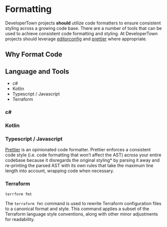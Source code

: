# Formatting

DeveloperTown projects **should** utilize code formatters to ensure consistent styling across a growing code base. There are a number of tools that can be used to achieve consistent code formatting and styling. At DeveloperTown projects should leverage [editorconfig](https://editorconfig.org/) and [prettier](https://prettier.io/) where appropriate.

## Why Format Code

## Language and Tools

* c#
* Kotlin
* Typescript / Javascript
* Terraform

### c#

### Kotlin

### Typescript / Javascript

[Prettier](https://prettier.io/) is an opinionated code formatter.  Prettier enforces a consistent code style (i.e. code formatting that won’t affect the AST) across your entire codebase because it disregards the original styling* by parsing it away and re-printing the parsed AST with its own rules that take the maximum line length into account, wrapping code when necessary.

### Terraform

```
terrform fmt
```

The `terraform fmt` command is used to rewrite Terraform configuration files to a canonical format and style. This command applies a subset of the Terraform language style conventions, along with other minor adjustments for readability.